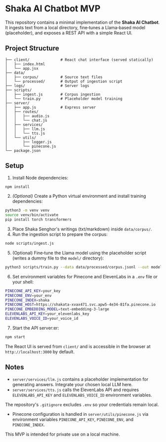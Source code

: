 # Shaka AI Chatbot MVP

This repository contains a minimal implementation of the **Shaka AI Chatbot**. It ingests text from a local directory, fine‑tunes a Llama‑based model (placeholder), and exposes a REST API with a simple React UI.

## Project Structure

```
├── client/              # React chat interface (served statically)
│   ├── index.html
│   └── app.jsx
├── data/
│   ├── corpus/          # Source text files
│   └── processed/       # Output of ingestion script
├── logs/                # Server logs
├── scripts/
│   ├── ingest.js        # Corpus ingestion
│   └── train.py         # Placeholder model training
├── server/
│   ├── app.js           # Express server
│   ├── routes/
│   │   ├── audio.js
│   │   └── chat.js
│   ├── services/
│   │   ├── llm.js
│   │   └── tts.js
│   └── utils/
│       ├── logger.js
│       └── pinecone.js
└── package.json
```

## Setup

1. Install Node dependencies:

```bash
npm install
```

2. *(Optional)* Create a Python virtual environment and install training dependencies:

```bash
python3 -m venv venv
source venv/bin/activate
pip install torch transformers
```

3. Place Shaka Senghor's writings (txt/markdown) inside `data/corpus/`.
4. Run the ingestion script to prepare the corpus:


```bash
node scripts/ingest.js
```

5. (Optional) Fine‑tune the Llama model using the placeholder script (writes a dummy file to the `model/` directory):


```bash
python3 scripts/train.py --data data/processed/corpus.jsonl --out model/
```

6. Set environment variables for Pinecone and ElevenLabs in a `.env` file or your shell:

```bash
PINECONE_API_KEY=your_key
PINECONE_ENV=your_env
PINECONE_INDEX=shaka
PINECONE_HOST=https://shakata-xvax471.svc.apw5-4e34-81fa.pinecone.io
PINECONE_EMBEDDING_MODEL=text-embedding-3-large
ELEVENLABS_API_KEY=your_elevenlabs_key
ELEVENLABS_VOICE_ID=your_voice_id
```

7. Start the API server:er:


```bash
npm start
```

The React UI is served from `client/` and is accessible in the browser at `http://localhost:3000` by default.

## Notes

- `server/services/llm.js` contains a placeholder implementation for generating answers. Integrate your chosen local LLM here.
- `server/services/tts.js` calls the ElevenLabs API and requires `ELEVENLABS_API_KEY` and `ELEVENLABS_VOICE_ID` environment variables.

The repository's `.gitignore` excludes `.env` so your credentials remain local.
- Pinecone configuration is handled in `server/utils/pinecone.js` via environment variables `PINECONE_API_KEY`, `PINECONE_ENV`, and `PINECONE_INDEX`.


This MVP is intended for private use on a local machine.
